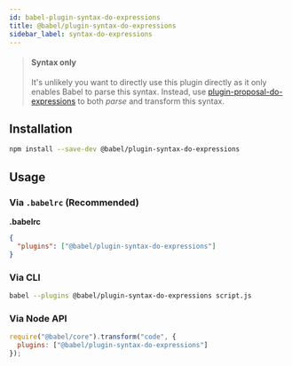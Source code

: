 ```yaml
---
id: babel-plugin-syntax-do-expressions
title: @babel/plugin-syntax-do-expressions
sidebar_label: syntax-do-expressions
---
```


> #### Syntax only
>
> It's unlikely you want to directly use this plugin directly as it only enables Babel to parse this syntax. Instead, use [plugin-proposal-do-expressions](babeljs.io/docs/en/plugin-proposal-do-expressions.md) to both _parse_ and transform this syntax.

## Installation

```sh
npm install --save-dev @babel/plugin-syntax-do-expressions
```

## Usage

### Via `.babelrc` (Recommended)

**.babelrc**

```json
{
  "plugins": ["@babel/plugin-syntax-do-expressions"]
}
```

### Via CLI

```sh
babel --plugins @babel/plugin-syntax-do-expressions script.js
```

### Via Node API

```javascript
require("@babel/core").transform("code", {
  plugins: ["@babel/plugin-syntax-do-expressions"]
});
```

